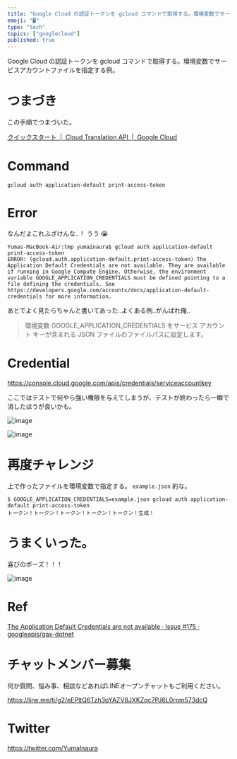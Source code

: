 ```yaml
---
title: "Google Cloud の認証トークンを gcloud コマンドで取得する。環境変数でサービスアカウントファイルを指定する例。"
emoji: "🖥"
type: "tech"
topics: ["googlecloud"]
published: true
---
```


Google Cloud の認証トークンを gcloud コマンドで取得する。環境変数でサービスアカウントファイルを指定する例。

# つまづき

この手順でつまづいた。


[クイックスタート  |  Cloud Translation API  |  Google Cloud](https://cloud.google.com/translate/docs/quickstart)


# Command

```
gcloud auth application-default print-access-token
```

# Error

なんだよこれふざけんな‥！ うう 😭

```
Yumas-MacBook-Air:tmp yumainaura$ gcloud auth application-default print-access-token
ERROR: (gcloud.auth.application-default.print-access-token) The Application Default Credentials are not available. They are available if running in Google Compute Engine. Otherwise, the environment variable GOOGLE_APPLICATION_CREDENTIALS must be defined pointing to a file defining the credentials. See https://developers.google.com/accounts/docs/application-default-credentials for more information.
```

あとでよく見たらちゃんと書いてあった‥よくある例‥がんばれ俺‥

>環境変数 GOOGLE_APPLICATION_CREDENTIALS をサービス アカウント キーが含まれる JSON ファイルのファイルパスに設定します。


# Credential


https://console.cloud.google.com/apis/credentials/serviceaccountkey

ここではテストで何やら強い権限を与えてしまうが、テストが終わったら一瞬で消したほうが良いかも。

![image](https://user-images.githubusercontent.com/13635059/52160100-c8d6b980-26f1-11e9-8d7f-8377c7d1491d.png)


![image](https://user-images.githubusercontent.com/13635059/52160107-f15eb380-26f1-11e9-92d5-df43015dacea.png)


# 再度チャレンジ

上で作ったファイルを環境変数で指定する。 `example.json` 的な。

```
$ GOOGLE_APPLICATION_CREDENTIALS=example.json gcloud auth application-default print-access-token
トークン！トークン！トークン！トークン！トークン！生成！
```

# うまくいった。

喜びのポーズ！！！

![image](https://user-images.githubusercontent.com/13635059/52160139-a42f1180-26f2-11e9-9c14-a9d32b181e53.png)

# Ref

[The Application Default Credentials are not available · Issue #175 · googleapis/gax-dotnet](https://github.com/googleapis/gax-dotnet/issues/175)








<!-- Update From Qiita API -->

# チャットメンバー募集


何か質問、悩み事、相談などあればLINEオープンチャットもご利用ください。

https://line.me/ti/g2/eEPltQ6Tzh3pYAZV8JXKZqc7PJ6L0rpm573dcQ





# Twitter


https://twitter.com/YumaInaura


<!-- Update From Qiita API -->


